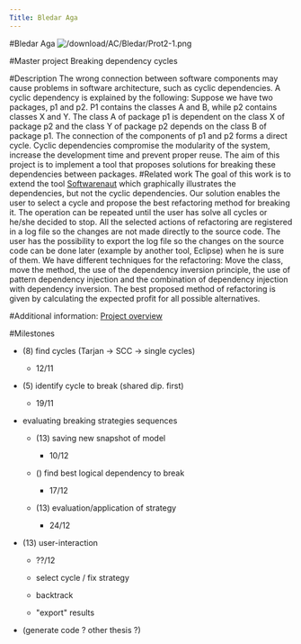 ```yaml
---
Title: Bledar Aga
---
```

#Bledar Aga
![/download/AC/Bledar/Prot2-1.png](%base_url%/download/AC/Bledar/Prot2-1.png)

#Master project
Breaking dependency cycles   

                 

   
#Description
The wrong connection between software components may cause problems in software architecture, such as cyclic dependencies. A cyclic dependency is explained by the following: Suppose we have two packages, p1 and p2. P1 contains the classes A and B, while p2 contains classes X and Y. The class A of package p1 is dependent on the class X of package p2 and the class Y of package p2 depends on the class B of package p1. The connection of the components of p1 and p2 forms a direct cycle.
Cyclic dependencies compromise the modularity of the system, increase the development time and prevent proper reuse. 
The aim of this project is to implement a tool that proposes solutions for breaking these dependencies between packages.
#Related work
The goal of this work is to extend the tool [Softwarenaut](%base_url%/softwarenaut) which graphically illustrates the dependencies, but not the cyclic dependencies. Our solution enables the user to select a cycle and propose the best refactoring method for breaking it. The operation can be repeated until the user has solve all cycles or he/she decided to stop. All the selected actions of refactoring are registered in a log file so the changes are not made directly to the source code. The user has the possibility to export the log file so the changes on the source code can be done later (example by another tool, Eclipse) when he is sure of them. 
We have different techniques for the refactoring: Move the class, move the method, the use of the dependency inversion principle, the use of pattern dependency injection and the combination of dependency injection with dependency inversion. The best proposed method of refactoring is given by calculating the expected profit for all possible alternatives.

#Additional information: 
 [Project overview  ](%base_url%/download/AC/Bledar/MasterThesisFirstPresentation.pdf)

#Milestones

-  (8) find cycles (Tarjan -> SCC -> single cycles) 
	-  12/11

-  (5) identify cycle to break (shared dip. first)
	-  19/11

-  evaluating breaking strategies sequences 
	-  (13) saving new snapshot of model
		-  10/12

	-  () find best logical dependency to break
		-  17/12

	-  (13) evaluation/application of strategy 
		-  24/12




-  (13) user-interaction 
	-  ??/12

	-  select cycle / fix strategy
	-  backtrack 
	-  "export" results

-  (generate code ? other thesis ?) 
